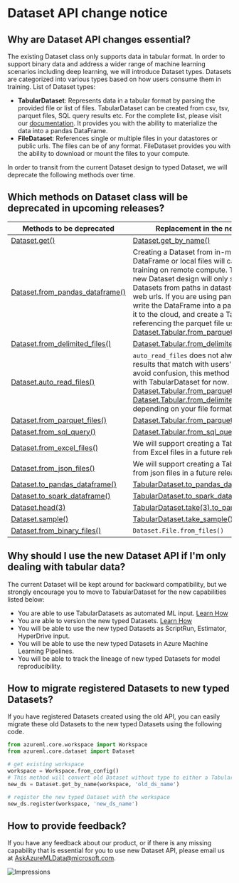 # Dataset API change notice

## Why are Dataset API changes essential?

The existing Dataset class only supports data in tabular format. In order to support binary data and address a wider range of machine learning scenarios including deep learning, we will introduce Dataset types. Datasets are categorized into various types based on how users consume them in training. List of Dataset types:
- **TabularDataset**: Represents data in a tabular format by parsing the provided file or list of files. TabularDataset can be created from csv, tsv, parquet files, SQL query results etc. For the complete list, please visit our [documentation](https://aka.ms/tabulardataset-api-reference). It provides you with the ability to materialize the data into a pandas DataFrame.
- **FileDataset**: References single or multiple files in your datastores or public urls. The files can be of any format. FileDataset provides you with the ability to download or mount the files to your compute.

In order to transit from the current Dataset design to typed Dataset, we will deprecate the following methods over time.

## Which methods on Dataset class will be deprecated in upcoming releases?
Methods to be deprecated|Replacement in the new version|
----|--------
[Dataset.get()](https://docs.microsoft.com/python/api/azureml-core/azureml.core.dataset.dataset?view=azure-ml-py#get-workspace--name-none--id-none-)|[Dataset.get_by_name()](https://docs.microsoft.com/python/api/azureml-core/azureml.core.dataset.dataset?view=azure-ml-py#get-by-name-workspace--name--version--latest--)
[Dataset.from_pandas_dataframe()](https://docs.microsoft.com/python/api/azureml-core/azureml.core.dataset.dataset?view=azure-ml-py#from-pandas-dataframe-dataframe--path-none--in-memory-false-)|Creating a Dataset from in-memory DataFrame or local files will cause errors in training on remote compute. Therefore, the new Dataset design will only support creating Datasets from paths in datastores or public web urls. If you are using pandas, you can write the DataFrame into a parquet file, upload it to the cloud, and create a TabularDataset referencing the parquet file using [Dataset.Tabular.from_parquet_files()](https://docs.microsoft.com/python/api/azureml-core/azureml.data.dataset_factory.tabulardatasetfactory?view=azure-ml-py#from-parquet-files-path--validate-true--include-path-false--set-column-types-none-)
[Dataset.from_delimited_files()](https://docs.microsoft.com/python/api/azureml-core/azureml.core.dataset.dataset?view=azure-ml-py#from-delimited-files-path--separator------header--promoteheadersbehavior-all-files-have-same-headers--3---encoding--fileencoding-utf8--0---quoting-false--infer-column-types-true--skip-rows-0--skip-mode--skiplinesbehavior-no-rows--0---comment-none--include-path-false--archive-options-none--partition-format-none-)|[Dataset.Tabular.from_delimited_files()](https://docs.microsoft.com/python/api/azureml-core/azureml.data.dataset_factory.tabulardatasetfactory?view=azure-ml-py#from-delimited-files-path--validate-true--include-path-false--infer-column-types-true--set-column-types-none--separator------header--promoteheadersbehavior-all-files-have-same-headers--3--)
[Dataset.auto_read_files()](https://docs.microsoft.com/python/api/azureml-core/azureml.core.dataset.dataset?view=azure-ml-py#auto-read-files-path--include-path-false--partition-format-none-)|`auto_read_files` does not always produce results that match with users' expectation. To avoid confusion, this method is not introduced with TabularDataset for now. Please use [Dataset.Tabular.from_parquet_files()](https://docs.microsoft.com/python/api/azureml-core/azureml.data.dataset_factory.tabulardatasetfactory?view=azure-ml-py#from-parquet-files-path--validate-true--include-path-false--set-column-types-none-) or [Dataset.Tabular.from_delimited_files()](https://docs.microsoft.com/python/api/azureml-core/azureml.data.dataset_factory.tabulardatasetfactory?view=azure-ml-py#from-delimited-files-path--validate-true--include-path-false--infer-column-types-true--set-column-types-none--separator------header--promoteheadersbehavior-all-files-have-same-headers--3--) depending on your file format.
[Dataset.from_parquet_files()](https://docs.microsoft.com/python/api/azureml-core/azureml.core.dataset.dataset?view=azure-ml-py#from-parquet-files-path--include-path-false--partition-format-none-)|[Dataset.Tabular.from_parquet_files()](https://docs.microsoft.com/python/api/azureml-core/azureml.data.dataset_factory.tabulardatasetfactory?view=azure-ml-py#from-parquet-files-path--validate-true--include-path-false--set-column-types-none-)
[Dataset.from_sql_query()](https://docs.microsoft.com/python/api/azureml-core/azureml.core.dataset.dataset?view=azure-ml-py#from-sql-query-data-source--query-)|[Dataset.Tabular.from_sql_query()](https://docs.microsoft.com/python/api/azureml-core/azureml.data.dataset_factory.tabulardatasetfactory?view=azure-ml-py#from-sql-query-query--validate-true--set-column-types-none-)
[Dataset.from_excel_files()](https://docs.microsoft.com/python/api/azureml-core/azureml.core.dataset.dataset?view=azure-ml-py#from-excel-files-path--sheet-name-none--use-column-headers-false--skip-rows-0--include-path-false--infer-column-types-true--partition-format-none-)|We will support creating a TabularDataset from Excel files in a future release.
[Dataset.from_json_files()](https://docs.microsoft.com/python/api/azureml-core/azureml.core.dataset.dataset?view=azure-ml-py#from-json-files-path--encoding--fileencoding-utf8--0---flatten-nested-arrays-false--include-path-false--partition-format-none-)| We will support creating a TabularDataset from json files in a future release.
[Dataset.to_pandas_dataframe()](https://docs.microsoft.com/python/api/azureml-core/azureml.core.dataset.dataset?view=azure-ml-py#to-pandas-dataframe--)|[TabularDataset.to_pandas_dataframe()](https://docs.microsoft.com/en-us/python/api/azureml-core/azureml.data.tabulardataset?view=azure-ml-py#to-pandas-dataframe--)
[Dataset.to_spark_dataframe()](https://docs.microsoft.com/python/api/azureml-core/azureml.core.dataset.dataset?view=azure-ml-py#to-spark-dataframe--)|[TabularDataset.to_spark_dataframe()](https://docs.microsoft.com/python/api/azureml-core/azureml.data.tabulardataset?view=azure-ml-py#to-spark-dataframe--)
[Dataset.head(3)](https://docs.microsoft.com/python/api/azureml-core/azureml.core.dataset.dataset?view=azure-ml-py#head-count-)|[TabularDataset.take(3).to_pandas_dataframe()](https://docs.microsoft.com/python/api/azureml-core/azureml.data.tabulardataset?view=azure-ml-py#take-count-)
[Dataset.sample()](https://docs.microsoft.com/python/api/azureml-core/azureml.core.dataset.dataset?view=azure-ml-py#sample-sample-strategy--arguments-)|[TabularDataset.take_sample()](https://docs.microsoft.com/python/api/azureml-core/azureml.data.tabulardataset?view=azure-ml-py#take-sample-probability--seed-none-)
[Dataset.from_binary_files()](https://docs.microsoft.com/python/api/azureml-core/azureml.core.dataset.dataset?view=azure-ml-py#from-binary-files-path-)|`Dataset.File.from_files()`


## Why should I use the new Dataset API if I'm only dealing with tabular data?
The current Dataset will be kept around for backward compatibility, but we strongly encourage you to move to TabularDataset for the new capabilities listed below: 

- You are able to use TabularDatasets as automated ML input. [Learn How](https://aka.ms/automl-dataset)
- You are able to version the new typed Datasets. [Learn How](https://aka.ms/azureml/howto/createdatasets)
- You will be able to use the new typed Datasets as ScriptRun, Estimator, HyperDrive input.
- You will be able to use the new typed Datasets in Azure Machine Learning Pipelines.
- You will be able to track the lineage of new typed Datasets for model reproducibility.


## How to migrate registered Datasets to new typed Datasets?
If you have registered Datasets created using the old API, you can easily migrate these old Datasets to the new typed Datasets using the following code.
```Python
from azureml.core.workspace import Workspace
from azureml.core.dataset import Dataset

# get existing workspace
workspace = Workspace.from_config()
# This method will convert old Dataset without type to either a TabularDataset or a FileDataset object automatically.
new_ds = Dataset.get_by_name(workspace, 'old_ds_name')

# register the new typed Dataset with the workspace
new_ds.register(workspace, 'new_ds_name')
```

## How to provide feedback?
If you have any feedback about our product, or if there is any missing capability that is essential for you to use new Dataset API, please email us at [AskAzureMLData@microsoft.com](mailto:AskAzureMLData@microsoft.com).


![Impressions](https://PixelServer20190423114238.azurewebsites.net/api/impressions/MachineLearningNotebooks/work-with-data/dataset-api-change-notice.png) 